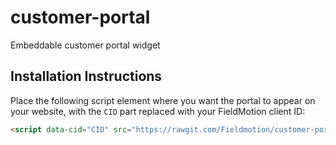 # customer-portal
Embeddable customer portal widget

## Installation Instructions

Place the following script element where you want the portal to appear on your website, with the `CID` part replaced with your FieldMotion client ID:

```html
<script data-cid="CID" src="https://rawgit.com/Fieldmotion/customer-portal/master/portal.js" id="fm-customer-portal" async defer type="application/javascript"></script>
```


